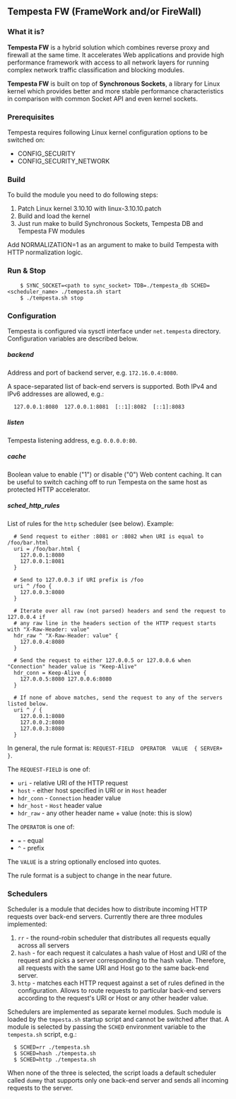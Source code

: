 ## Tempesta FW (FrameWork and/or FireWall)


### What it is?

**Tempesta FW** is a hybrid solution which combines reverse proxy and firewall
at the same time. It accelerates Web applications and provide high performance
framework with access to all network layers for running complex network traffic
classification and blocking modules.

**Tempesta FW** is built on top of **Synchronous Sockets**,
a library for Linux kernel which provides better and more stable performance
characteristics in comparison with common Socket API and even kernel sockets.


### Prerequisites

Tempesta requires following Linux kernel configuration options to be switched on:

* CONFIG\_SECURITY
* CONFIG\_SECURITY\_NETWORK


### Build

To build the module you need to do following steps:

1. Patch Linux kernel 3.10.10 with linux-3.10.10.patch
2. Build and load the kernel
3. Just run make to build Synchronous Sockets, Tempesta DB and Tempesta FW
   modules

Add NORMALIZATION=1 as an argument to make to build Tempesta with HTTP
normalization logic.


### Run & Stop

        $ SYNC_SOCKET=<path to sync_socket> TDB=./tempesta_db SCHED=<scheduler_name> ./tempesta.sh start
        $ ./tempesta.sh stop

### Configuration

Tempesta is configured via sysctl interface under `net.tempesta` directory.
Configuration variables are described below.

##### backend

Address and port of backend server, e.g. `172.16.0.4:8080`.

A space-separated list of back-end servers is supported. Both IPv4 and IPv6 addresses are allowed, e.g.:

      127.0.0.1:8080  127.0.0.1:8081  [::1]:8082  [::1]:8083


##### listen

Tempesta listening address, e.g. `0.0.0.0:80`.

##### cache

Boolean value to enable ("1") or disable ("0") Web content caching.
It can be useful to switch caching off to run Tempesta on the same host as
protected HTTP accelerator.

##### sched_http_rules

List of rules for the `http` scheduler (see below).
Example:

      # Send request to either :8081 or :8082 when URI is equal to /foo/bar.html
      uri = /foo/bar.html {
      	127.0.0.1:8080
      	127.0.0.1:8081
      }
      
      # Send to 127.0.0.3 if URI prefix is /foo
      uri ^ /foo {
      	127.0.0.3:8080
      }
      
      # Iterate over all raw (not parsed) headers and send the request to 127.0.0.4 if
      # any raw line in the headers section of the HTTP request starts with "X-Raw-Header: value"
      hdr_raw ^ "X-Raw-Header: value" {
      	127.0.0.4:8080
      }
      
      # Send the request to either 127.0.0.5 or 127.0.0.6 when "Connection" header value is "Keep-Alive"
      hdr_conn = Keep-Alive {
      	127.0.0.5:8080 127.0.0.6:8080
      }
      
      # If none of above matches, send the request to any of the servers listed below.
      uri ^ / {
      	127.0.0.1:8080
      	127.0.0.2:8080
      	127.0.0.3:8080
      }


In general, the rule format is: `REQUEST-FIELD  OPERATOR  VALUE  { SERVER+ }`.

The `REQUEST-FIELD` is one of:
* `uri` - relative URI of the HTTP request
* `host` - either host specified in URI or in `Host` header
* `hdr_conn` - `Connection` header value
* `hdr_host` - `Host` header value
* `hdr_raw` - any other header name + value (note: this is slow)

The `OPERATOR` is one of:
* `=` - equal
* `^` - prefix

The `VALUE` is a string optionally enclosed into quotes.

The rule format is a subject to change in the near future.

### Schedulers

Scheduler is a module that decides how to distribute incoming HTTP requests over back-end servers.
Currently there are three modules implemented:

1. `rr` - the round-robin scheduler that distributes all requests equally across all servers
2. `hash` - for each request it calculates a hash value of Host and URI of the request and picks a server corresponding to the hash value. Therefore, all requests with the same URI and Host go to the same back-end server.
3. `http` - matches each HTTP request against a set of rules defined in the configuration. Allows to route requests to particular back-end servers according to the request's URI or Host or any other header value.

Schedulers are implemented as separate kernel modules. Such module is loaded by the `tmpesta.sh` startup script and cannot be switched after that. A module is selected by passing the `SCHED` environment variable to the `tempesta.sh` script, e.g.:

      $ SCHED=rr ./tempesta.sh 
      $ SCHED=hash ./tempesta.sh
      $ SCHED=http ./tempesta.sh

When none of the three is selected, the script loads a default scheduler called `dummy` that supports only one back-end server and sends all incoming requests to the server.

